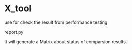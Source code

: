 # X_tool
use for check the result from performance testing

report.py

It will generate a Matrix about status of comparsion results.

